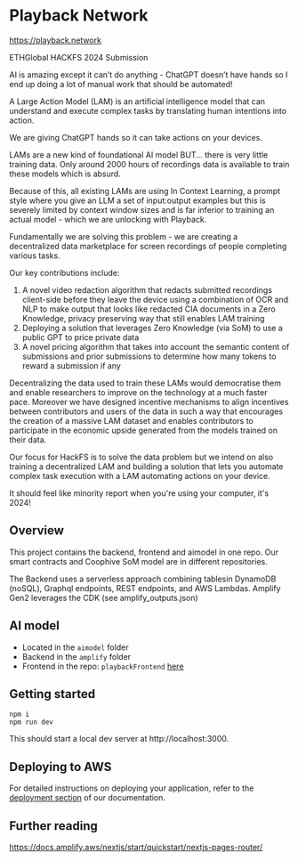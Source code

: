 # Playback Network

https://playback.network

ETHGlobal HACKFS 2024 Submission

AI is amazing except it can’t do anything - ChatGPT doesn’t have hands so I end up doing a lot of manual work that should be automated!

A Large Action Model (LAM) is an artificial intelligence model that can understand and execute complex tasks by translating human intentions into action.

We are giving ChatGPT hands so it can take actions on your devices.

LAMs are a new kind of foundational AI model BUT... there is very little training data. Only around 2000 hours of recordings data is available to train these models which is absurd.

Because of this, all existing LAMs are using In Context Learning, a prompt style where you give an LLM a set of input:output examples but this is severely limited by context window sizes and is far inferior to training an actual model - which we are unlocking with Playback.

Fundamentally we are solving this problem - we are creating a decentralized data marketplace for screen recordings of people completing various tasks.

Our key contributions include:

1. A novel video redaction algorithm that redacts submitted recordings client-side before they leave the device using a combination of OCR and NLP to make output that looks like redacted CIA documents in a Zero Knowledge, privacy preserving way that still enables LAM training
2. Deploying a solution that leverages Zero Knowledge (via SoM) to use a public GPT to price private data
3. A novel pricing algorithm that takes into account the semantic content of submissions and prior submissions to determine how many tokens to reward a submission if any

Decentralizing the data used to train these LAMs would democratise them and enable researchers to improve on the technology at a much faster pace. Moreover we have designed incentive mechanisms to align incentives between contributors and users of the data in such a way that encourages the creation of a massive LAM dataset and enables contributors to participate in the economic upside generated from the models trained on their data.

Our focus for HackFS is to solve the data problem but we intend on also training a decentralized LAM and building a solution that lets you automate complex task execution with a LAM automating actions on your device.

It should feel like minority report when you're using your computer, it's 2024!

## Overview

This project contains the backend, frontend and aimodel in one repo. Our smart contracts and Coophive SoM model are in different repositories.

The Backend uses a serverless approach combining tablesin DynamoDB (noSQL), Graphql endpoints, REST endpoints, and AWS Lambdas. Amplify Gen2 leverages the CDK (see amplify_outputs.json)

## AI model

- Located in the `aimodel` folder
- Backend in the `amplify` folder
- Frontend in the repo: `playbackFrontend` [here](https://github.com/feedback-box/playbackFrontend)

## Getting started

```
npm i
npm run dev
```

This should start a local dev server at http://localhost:3000.

## Deploying to AWS

For detailed instructions on deploying your application, refer to the [deployment section](https://docs.amplify.aws/nextjs/start/quickstart/nextjs-pages-router/#deploy-a-fullstack-app-to-aws) of our documentation.

## Further reading

https://docs.amplify.aws/nextjs/start/quickstart/nextjs-pages-router/
